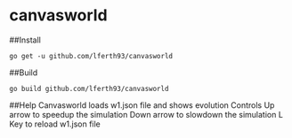 # canvasworld

##Install
````
go get -u github.com/lferth93/canvasworld
````

##Build
````
go build github.com/lferth93/canvasworld
````

##Help
Canvasworld loads w1.json file and shows evolution
Controls
Up arrow to speedup the simulation
Down arrow to slowdown the simulation
L Key to reload w1.json file